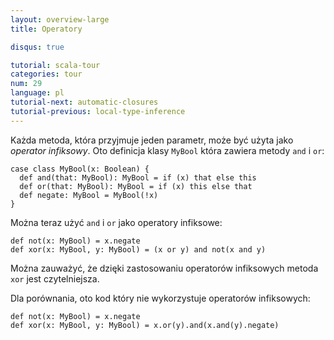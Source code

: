 ```yaml
---
layout: overview-large
title: Operatory

disqus: true

tutorial: scala-tour
categories: tour
num: 29
language: pl
tutorial-next: automatic-closures
tutorial-previous: local-type-inference
---
```


Każda metoda, która przyjmuje jeden parametr, może być użyta jako *operator infiksowy*. Oto definicja klasy `MyBool` która zawiera metody `and` i `or`:

```tut
case class MyBool(x: Boolean) {
  def and(that: MyBool): MyBool = if (x) that else this
  def or(that: MyBool): MyBool = if (x) this else that
  def negate: MyBool = MyBool(!x)
}
```

Można teraz użyć `and` i `or` jako operatory infiksowe:

```tut
def not(x: MyBool) = x.negate
def xor(x: MyBool, y: MyBool) = (x or y) and not(x and y)
```

Można zauważyć, że dzięki zastosowaniu operatorów infiksowych metoda `xor` jest czytelniejsza.

Dla porównania, oto kod który nie wykorzystuje operatorów infiksowych:

```tut
def not(x: MyBool) = x.negate
def xor(x: MyBool, y: MyBool) = x.or(y).and(x.and(y).negate)
```
